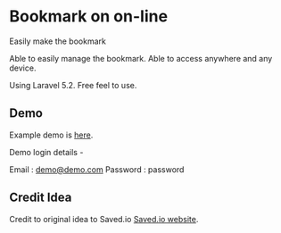 # Bookmark on on-line

Easily make the bookmark

Able to easily manage the bookmark. Able to access anywhere and any device.

Using Laravel 5.2.
Free feel to use.

## Demo

Example demo is [here](http://co.generateyourprofile.com).

Demo login details -

Email    : demo@demo.com
Password : password


## Credit Idea

Credit to original idea to Saved.io [Saved.io website](http://saved.io).

